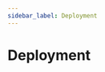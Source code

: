 ```yaml
---
sidebar_label: Deployment
---
```


# Deployment

<!-- - protostar wraps starknet deploy command.  leverage configuration capabilities.

devnet
testnet
mainnet

you need to install starknet if you wish to interact with the contract from the cli -->